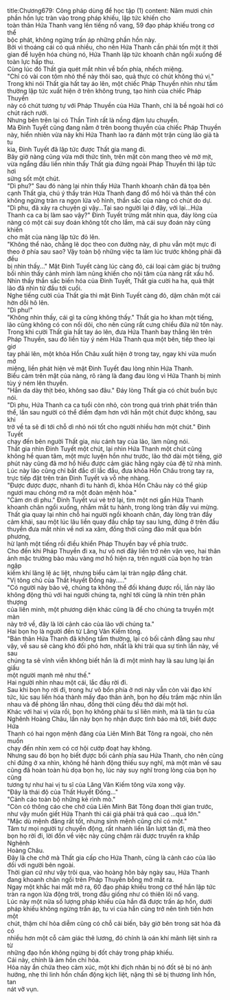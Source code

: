 title:Chương679: Công pháp dùng để học tập (1)
content:
Năm mươi chín phần hồn lực tràn vào trong pháp khiếu, lập tức khiến cho<br>toàn thân Hứa Thanh vang lên tiếng nổ vang, 59 đạo pháp khiếu trong cơ thể<br>bộc phát, không ngừng trấn áp những phần hồn này.<br>Bởi vì thoáng cái có quá nhiều, cho nên Hứa Thanh cần phải tốn một ít thời<br>gian để luyện hóa chúng nó, Hứa Thanh lập tức khoanh chân ngồi xuống để<br>toàn lực hấp thu.<br>Cùng lúc đó Thất gia quét mắt nhìn về bốn phía, nhếch miệng.<br>"Chỉ có vài con tôm nhỏ thế này thôi sao, quả thực có chút không thú vị."<br>Trong khi nói Thất gia hất tay áo lên, một chiếc Pháp Thuyền nhìn như tầm<br>thường lập tức xuất hiện ở trên không trung, tạo hình của chiếc Pháp Thuyền<br>này có chút tương tự với Pháp Thuyền của Hứa Thanh, chỉ là bề ngoài hơi có<br>chút rách rưới.<br>Nhưng bên trên lại có Thần Tính rất là nồng đậm lưu chuyển.<br>Mà Đinh Tuyết cũng đang nằm ở trên boong thuyền của chiếc Pháp Thuyền<br>này, hiển nhiên vừa nãy khi Hứa Thanh lao ra đánh một trận cùng lão giả tà tu<br>kia, Đinh Tuyết đã lập tức được Thất gia mang đi.<br>Bây giờ nàng cũng vừa mới thức tỉnh, trên mặt còn mang theo vẻ mờ mịt,<br>vừa ngẩng đầu liền nhìn thấy Thất gia đứng ngoài Pháp Thuyền thì lập tức hơi<br>sửng sốt một chút.<br>"Dì phu?" Sau đó nàng lại nhìn thấy Hứa Thanh khoanh chân đả tọa bên<br>cạnh Thất gia, chú ý thấy trán Hứa Thanh đang đổ mồ hôi và thân thể còn<br>không ngừng tràn ra ngọn lửa vô hình, thần sắc của nàng có chút do dự.<br>"Dì phu, đã xảy ra chuyện gì vậy…Tại sao người lại ở đây, với lại…Hứa<br>Thanh ca ca bị làm sao vậy?" Đinh Tuyết trừng mắt nhìn qua, đáy lòng của<br>nàng có một cái suy đoán không tốt cho lắm, mà cái suy đoán này cũng khiến<br>cho mặt của nàng lập tức đỏ lên.<br>"Không thể nào, chẳng lẽ dọc theo con đường này, dì phu vẫn một mực đi<br>theo ở phía sau sao? Vậy toàn bộ những việc ta làm lúc trước không phải đã đều<br>bị nhìn thấy..." Mặt Đinh Tuyết càng lúc càng đỏ, cái loại cảm giác bị trưởng<br>bối nhìn thấy cảnh mình làm nũng khiến cho nội tâm của nàng rất xấu hổ.<br>Nhìn thấy thần sắc biến hóa của Đinh Tuyết, Thất gia cười ha ha, quả thật<br>lão đã nhìn từ đầu tới cuối.<br>Nghe tiếng cười của Thất gia thì mặt Đinh Tuyết càng đỏ, dậm chân một cái<br>hờn dỗi hô lên.<br>"Dì phu!"<br>"Không nhìn thấy, cái gì ta cũng không thấy." Thất gia ho khan một tiếng,<br>lão cũng không có con nối dõi, cho nên cũng rất cưng chiều đứa nữ tôn này.<br>Trong khi cười Thất gia hất tay áo lên, đưa Hứa Thanh bay thẳng lên trên<br>Pháp Thuyền, sau đó liền tùy ý ném Hứa Thanh qua một bên, tiếp theo lại giơ<br>tay phải lên, một khỏa Hồn Châu xuất hiện ở trong tay, ngay khi vừa muốn mở<br>miệng, liền phát hiện vẻ mặt Đinh Tuyết đau lòng nhìn Hứa Thanh.<br>Biểu cảm trên mặt của nàng, rõ ràng là đang đau lòng vì Hứa Thanh bị mình<br>tùy ý ném lên thuyền.<br>"Hắn da dày thịt béo, không sao đâu." Đáy lòng Thất gia có chút buồn bực<br>nói.<br>"Dì phu, Hứa Thanh ca ca tuổi còn nhỏ, còn trong quá trình phát triển thân<br>thể, lần sau người có thể điềm đạm hơn với hắn một chút được không, sau khi<br>trở về ta sẽ đi tới chỗ dì nhỏ nói tốt cho người nhiều hơn một chút." Đinh Tuyết<br>chạy đến bên người Thất gia, níu cánh tay của lão, làm nũng nói.<br>Thất gia nhìn Đinh Tuyết một chút, lại nhìn Hứa Thanh một chút cũng<br>không hề quan tâm, một mực luyện hồn như trước, lão thở dài một tiếng, giờ<br>phút này cũng đã mơ hồ hiểu được cảm giác hằng ngày của đệ tử nhà mình.<br>Lúc này lão cũng chỉ bất đắc dĩ lắc đầu, đưa khỏa Hồn Châu trong tay ra,<br>trực tiếp đặt trên trán Đinh Tuyết và vỗ nhẹ nhàng.<br>"Được được được, nhanh đi tu hành đi, khỏa Hồn Châu này có thể giúp<br>ngươi mau chóng mở ra một đoàn mệnh hỏa."<br>"Cảm ơn dì phu." Đinh Tuyết vui vẻ trở lại, tìm một nơi gần Hứa Thanh<br>khoanh chân ngồi xuống, nhắm mắt tu hành, trong lòng tràn đầy vui mừng.<br>Thất gia quay lại nhìn chỗ hai người ngồi khoanh chân, đáy lòng tràn đầy<br>cảm khái, sau một lúc lâu liền quay đầu chắp tay sau lưng, đứng ở trên đầu<br>thuyền đưa mắt nhìn về nơi xa xăm, đồng thời cũng đảo mắt qua bốn phương,<br>hừ lạnh một tiếng rồi điều khiển Pháp Thuyền bay về phía trước.<br>Cho đến khi Pháp Thuyền đi xa, hư vô nơi đây liền trở nên vặn vẹo, hai thân<br>ảnh mặc trường bào màu vàng mơ hồ hiện ra, trên người của bọn họ tràn ngập<br>kiếm khí lăng lệ ác liệt, nhưng biểu cảm lại tràn ngập đắng chát.<br>"Vị tông chủ của Thất Huyết Đồng này....."<br>"Có người này bảo vệ, chúng ta không thể đối kháng được rồi, lần này lão<br>không động thủ với hai người chúng ta, nghĩ tới cũng là nhìn trên phân thượng<br>của liên minh, một phương diện khác cũng là để cho chúng ta truyền một màn<br>này trở về, đây là lời cảnh cáo của lão với chúng ta."<br>Hai bọn họ là người đến từ Lăng Vân Kiếm tông.<br>"Bản thân Hứa Thanh đã không tầm thường, lại có bối cảnh đằng sau như<br>vậy, về sau sẽ càng khó đối phó hơn, nhất là khi trải qua sự tình lần này, về sau<br>chúng ta sẽ vĩnh viễn không biết hắn là đi một mình hay là sau lưng lại ẩn giấu<br>một người mạnh mẽ như thế."<br>Hai người nhìn nhau một cái, lắc đầu rời đi.<br>Sau khi bọn họ rời đi, trong hư vô bốn phía ở nơi này vẫn còn vài đạo khí<br>tức, lúc sau liền hóa thành mấy đạo thân ảnh, bọn họ đều trầm mặc nhìn lẫn<br>nhau và đề phòng lẫn nhau, đồng thời cũng đều thở dài một hơi.<br>Khác với hai vị vừa rồi, bọn họ không phải tu sĩ liên minh, mà là tán tu của<br>Nghênh Hoàng Châu, lần này bọn họ nhận được tình báo mà tới, biết được Hứa<br>Thanh có hai ngọn mệnh đăng của Liên Minh Bát Tông ra ngoài, cho nên muốn<br>chạy đến nhìn xem có cơ hội cướp đoạt hay không.<br>Nhưng sau đó bọn họ biết được bối cảnh phía sau Hứa Thanh, cho nên cũng<br>chỉ đứng ở xa nhìn, không hề hành động thiếu suy nghĩ, mà một màn về sau<br>cũng đã hoàn toàn hù dọa bọn họ, lúc này suy nghĩ trong lòng của bọn họ cũng<br>tương tự như hai vị tu sĩ của Lăng Vân Kiếm tông vừa xong vậy.<br>"Đây là thái độ của Thất Huyết Đồng..."<br>"Cảnh cáo toàn bộ những kẻ rình mò."<br>"Còn có thông cáo che chở của Liên Minh Bát Tông đoạn thời gian trước,<br>như vậy muốn giết Hứa Thanh thì cái giá phải trả quá cao …quá lớn."<br>"Mặc dù mệnh đăng rất tốt, nhưng sinh mệnh cũng chỉ có một."<br>Tâm tư mọi người tự chuyển động, rất nhanh liền lần lượt tản đi, mà theo<br>bọn họ rời đi, lời đồn về việc này cũng chậm rãi được truyền ra khắp Nghênh<br>Hoàng Châu.<br>Đây là che chở mà Thất gia cấp cho Hứa Thanh, cũng là cảnh cáo của lão<br>đối với người bên ngoài.<br>Thời gian cứ như vậy trôi qua, vào hoàng hôn bảy ngày sau, Hứa Thanh<br>đang khoanh chân ngồi trên Pháp Thuyền bỗng mở mắt ra.<br>Ngay một khắc hai mắt mở ra, 60 đạo pháp khiếu trong cơ thể hắn lập tức<br>tràn ra ngọn lửa động trời, trong đầu giống như có thiên lôi nổ vang.<br>Lúc này một nửa số lượng pháp khiếu của hắn đã được trấn áp hồn, dưới<br>pháp khiếu không ngừng trấn áp, tu vi của hắn cũng trở nên tinh tiến hơn một<br>chút, thậm chí hỏa diễm cũng có chỗ cải biến, bây giờ bên trong sát hỏa đã có<br>nhiều hơn một cỗ cảm giác thê lương, đó chính là oán khí mãnh liệt sinh ra từ<br>những đạo hồn không ngừng bị đốt cháy trong pháp khiếu.<br>Cái này, chính là ảm hồn chi hỏa.<br>Hỏa này ẩn chứa theo cảm xúc, một khi địch nhân bị nó đốt sẽ bị nó ảnh<br>hưởng, nhẹ thì linh hồn chấn động kịch liệt, nặng thì sẽ bị thương linh hồn, tan<br>nát vỡ vụn.